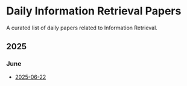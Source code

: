 # Daily Information Retrieval Papers

A curated list of daily papers related to Information Retrieval.

## 2025

### June
- [2025-06-22](./2025-06/2025-06-22.md)
